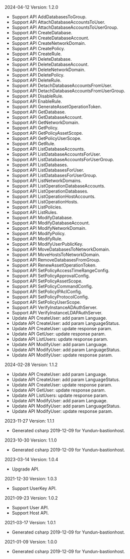2024-04-12 Version: 1.2.0
- Support API AddDatabasesToGroup.
- Support API AttachDatabaseAccountsToUser.
- Support API AttachDatabaseAccountsToUserGroup.
- Support API CreateDatabase.
- Support API CreateDatabaseAccount.
- Support API CreateNetworkDomain.
- Support API CreatePolicy.
- Support API CreateRule.
- Support API DeleteDatabase.
- Support API DeleteDatabaseAccount.
- Support API DeleteNetworkDomain.
- Support API DeletePolicy.
- Support API DeleteRule.
- Support API DetachDatabaseAccountsFromUser.
- Support API DetachDatabaseAccountsFromUserGroup.
- Support API DisableRule.
- Support API EnableRule.
- Support API GenerateAssetOperationToken.
- Support API GetDatabase.
- Support API GetDatabaseAccount.
- Support API GetNetworkDomain.
- Support API GetPolicy.
- Support API GetPolicyAssetScope.
- Support API GetPolicyUserScope.
- Support API GetRule.
- Support API ListDatabaseAccounts.
- Support API ListDatabaseAccountsForUser.
- Support API ListDatabaseAccountsForUserGroup.
- Support API ListDatabases.
- Support API ListDatabasesForUser.
- Support API ListDatabasesForUserGroup.
- Support API ListNetworkDomains.
- Support API ListOperationDatabaseAccounts.
- Support API ListOperationDatabases.
- Support API ListOperationHostAccounts.
- Support API ListOperationHosts.
- Support API ListPolicies.
- Support API ListRules.
- Support API ModifyDatabase.
- Support API ModifyDatabaseAccount.
- Support API ModifyNetworkDomain.
- Support API ModifyPolicy.
- Support API ModifyRule.
- Support API ModifyUserPublicKey.
- Support API MoveDatabasesToNetworkDomain.
- Support API MoveHostsToNetworkDomain.
- Support API RemoveDatabasesFromGroup.
- Support API RenewAssetOperationToken.
- Support API SetPolicyAccessTimeRangeConfig.
- Support API SetPolicyApprovalConfig.
- Support API SetPolicyAssetScope.
- Support API SetPolicyCommandConfig.
- Support API SetPolicyIPAclConfig.
- Support API SetPolicyProtocolConfig.
- Support API SetPolicyUserScope.
- Support API VerifyInstanceADAuthServer.
- Support API VerifyInstanceLDAPAuthServer.
- Update API CreateUser: add param Language.
- Update API CreateUser: add param LanguageStatus.
- Update API CreateUser: update response param.
- Update API GetUser: update response param.
- Update API ListUsers: update response param.
- Update API ModifyUser: add param Language.
- Update API ModifyUser: add param LanguageStatus.
- Update API ModifyUser: update response param.


2024-02-28 Version: 1.1.2
- Update API CreateUser: add param Language.
- Update API CreateUser: add param LanguageStatus.
- Update API CreateUser: update response param.
- Update API GetUser: update response param.
- Update API ListUsers: update response param.
- Update API ModifyUser: add param Language.
- Update API ModifyUser: add param LanguageStatus.
- Update API ModifyUser: update response param.


2023-11-27 Version: 1.1.1
- Generated csharp 2019-12-09 for Yundun-bastionhost.

2023-10-30 Version: 1.1.0
- Generated csharp 2019-12-09 for Yundun-bastionhost.

2023-03-14 Version: 1.0.4
- Upgrade API.

2021-12-30 Version: 1.0.3
- Support UserKey API.

2021-09-23 Version: 1.0.2
- Support User API.
- Support Host API.

2021-03-17 Version: 1.0.1
- Generated csharp 2019-12-09 for Yundun-bastionhost.

2021-01-09 Version: 1.0.0
- Generated csharp 2019-12-09 for Yundun-bastionhost.


